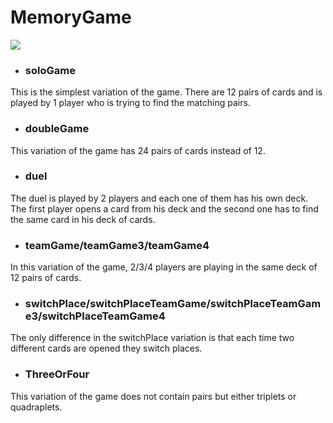 # MemoryGame

![](https://media.giphy.com/media/cQ93heWd2EGOscv9u6/giphy.gif)

* ### soloGame  
This is the simplest variation of the game. There are 12 pairs of cards and is played by 1 player who is trying to find the matching pairs.

* ### doubleGame  
This variation of the game has 24 pairs of cards instead of 12.

* ### duel  
The duel is played by 2 players and each one of them has his own deck. The first player opens a card from his deck and the second one has to find the same card in his deck of cards.

* ### teamGame/teamGame3/teamGame4  
In this variation of the game, 2/3/4 players are playing in the same deck of 12 pairs of cards.

* ### switchPlace/switchPlaceTeamGame/switchPlaceTeamGame3/switchPlaceTeamGame4  
The only difference in the switchPlace variation is that each time two different cards are opened they switch places. 

* ### ThreeOrFour  
This variation of the game does not contain pairs but either triplets or quadraplets.

